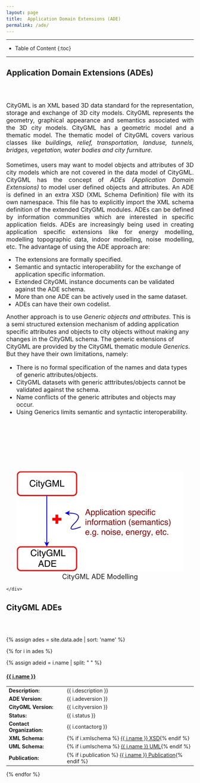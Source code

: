 ```yaml
---
layout: page
title:  Application Domain Extensions (ADE)
permalink: /ade/
---
```


- - -

* Table of Content
{:toc}

- - -
<div>
  <b><h2>Application Domain Extensions (ADEs)</h2></b><br/><br/>
</div>


<div class="container">
<div class="row">
<div class="col-md-7">
<p align="justify">
<font size="3">
CityGML is an XML based 3D data standard for the representation, storage and exchange of 3D city models. 
CityGML represents the geometry, graphical appearance and semantics associated with the 3D city models.
CityGML has a geometric model and a thematic model.
The thematic model of CityGML covers various classes like <i>buildings, relief, transportation, landuse, tunnels, bridges, vegetation, water bodies and city furniture.</i>
<br/>
<br/>
Sometimes, users may want to model objects and attributes of 3D city models which are not covered in the data model of CityGML.
CityGML has the concept of <i>ADEs (Application Domain Extensions)</i> to model user defined objects and attributes.
An ADE is defined in an extra XSD (XML Schema Definition) file with its own namespace. 
This file has to explicitly import the XML schema definition of the extended CityGML modules.
ADEs can be defined by information communities which are interested in specific application fields. 
ADEs are increasingly being used in creating application specific extensions like for energy modelling, modelling topographic data, indoor modelling, noise modelling, etc.
The advantage of using the ADE approach are:
<ul>
<li>The extensions are formally specified.</li>
<li>Semantic and syntactic interoperability for the exchange of application specific information.</li>
<li>Extended CityGML instance documents can be validated against the ADE schema. </li>
<li>More than one ADE can be actively used in the same dataset.</li>
<li>ADEs can have their own codelist. </li>
</ul>  
</font>
</p>
<p align="justify">
<font size="3">

Another approach is to use <i>Generic objects and attributes.</i>
This is a semi structured extension mechanism of adding application specific attributes and objects to city objects without making any changes in the CityGML schema.
The generic extensions of CityGML are provided by the CityGML thematic module <i>Generics</i>.
But they have their own limitations, namely:
<ul>
<li>There is no formal specification of the names and data types of generic attributes/objects.</li>
<li>CityGML datasets with generic atttributes/objects cannot be validated against the schema.</li>
<li>Name conflicts of the generic attributes and objects may occur.</li>
<li>Using Generics limits semantic and syntactic interoperability.</li>
</ul>
</font>
</p> 
<br /><br />
</div>

<div class="col-md-5">
<div>
     <br />
      <br />
      <br/>
      <br />
      <p align="center">
      <br/>
      <img src="ade.jpg" alt="" class="img-rounded pull-center" />
      <br/>
      <font size="4">
      CityGML ADE Modelling
    </font>
    </p>
    </div>
    <div>

    </div>
  </div>


 <div>
  <b><h2>CityGML ADEs</h2></b><br/><br/>
</div>

{% assign ades = site.data.ade | sort: 'name' %}

{% for i in ades %}

{% assign adeid = i.name | split: " " %}

<div class="panel panel-warning">
    <h4 class="panel-title">
      <a data-toggle="collapse" data-parent="#panel" href='#{{ adeid.first }}' class="panel-toggle">
        <span class="glyphicon glyphicon-folder-close"  id="icontoggle"></span>
        {{ i.name }}
      </a>
    </h4>
  </div>

<div id="{{ adeid.first }}" class="panel-collapse collapse">
<div class="panel-body">
<table class="table table-condensed table-hover table-responsive">
  <tr>
    <td><b>Description:</b></td>
    <td>{{ i.description }}</td>
  </tr>
  <tr>
    <td><b>ADE Version:</b></td>
    <td>{{ i.adeversion }}</td>
  </tr>
  <tr>
    <td><b>CityGML Version:</b></td>
    <td>{{ i.cityversion }}</td>
  </tr>  
  <tr>
    <td><b>Status:</b></td>
    <td>{{ i.status }}</td>
  </tr>    
  <tr>
    <td><b>Contact Organization:</b></td>
    <td>{{ i.contactorg }}</td>
  </tr>  
  <tr>
    <td><b>XML Schema:</b></td>
    <td>{% if i.xmlschema %} <a href="{{ i.xmlschema }}">{{ i.name }} XSD</a>{% endif %}</td>
  </tr>  
  <tr>
    <td><b>UML Schema:</b></td>
    <td>{% if i.umlschema %} <a href="{{ i.umlschema }}">{{ i.name }} UML</a>{% endif %}</td>
  </tr> 
  <tr>
    <td><b>Publication:</b></td>
    <td>{% if i.publication %} <a href="{{ i.publication }}">{{ i.name }} Publication</a>{% endif %}</td>
  </tr>  
</table>
</div>
</div>

{% endfor %}


<!-- - - - 

# CityGML ADE Modelling -->

